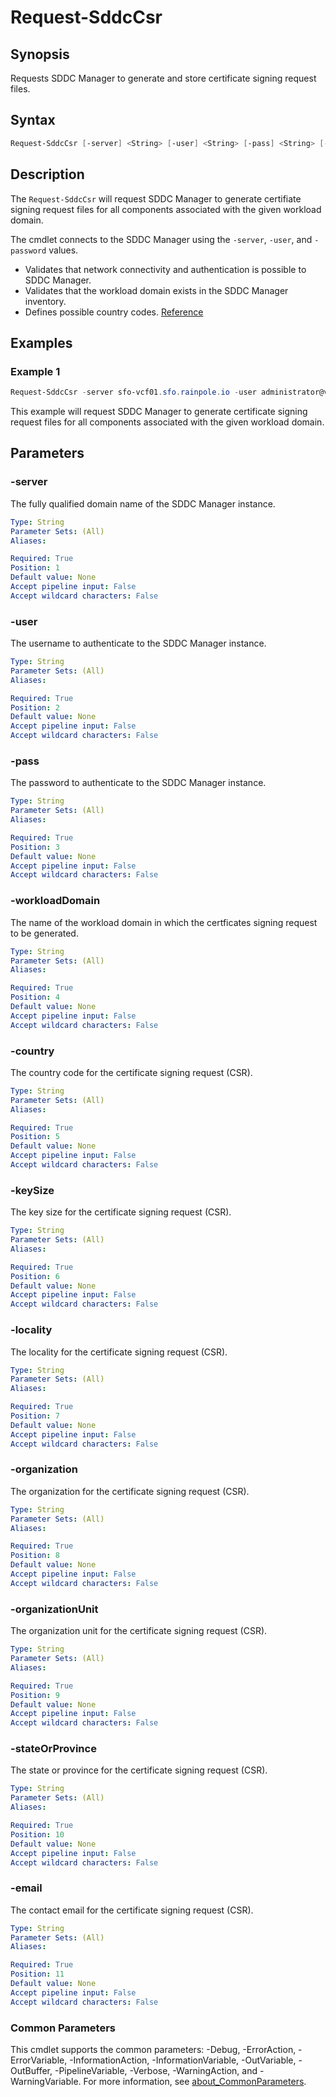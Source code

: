 # Request-SddcCsr

## Synopsis

Requests SDDC Manager to generate and store certificate signing request files.

## Syntax

```powershell
Request-SddcCsr [-server] <String> [-user] <String> [-pass] <String> [-workloadDomain] <String> [-country] <String> [-keySize] <String> [-locality] <String> [-organization] <String> [-organizationUnit] <String> [-stateOrProvince] <String> [-email] <String> [<CommonParameters>]
```

## Description

The `Request-SddcCsr` will request SDDC Manager to generate certifiate signing request files for all components associated with the given workload domain.

The cmdlet connects to the SDDC Manager using the `-server`, `-user`, and `-password` values.

- Validates that network connectivity and authentication is possible to SDDC Manager.
- Validates that the workload domain exists in the SDDC Manager inventory.
- Defines possible country codes. [Reference](https://www.digicert.com/kb/ssl-certificate-country-codes.htm)

## Examples

### Example 1

```powershell
Request-SddcCsr -server sfo-vcf01.sfo.rainpole.io -user administrator@vsphere.local -pass VMw@re1! -workloadDomain sfo-w01 -country US -keysize "3072" -locality "San Francisco" -organization "Rainpole" -organizationUnit "IT" -stateOrProvince "California" -email "admin@rainpole.io"
```

This example will request SDDC Manager to generate certificate signing request files for all components associated with the given workload domain.

## Parameters

### -server

The fully qualified domain name of the SDDC Manager instance.

```yaml
Type: String
Parameter Sets: (All)
Aliases:

Required: True
Position: 1
Default value: None
Accept pipeline input: False
Accept wildcard characters: False
```

### -user

The username to authenticate to the SDDC Manager instance.

```yaml
Type: String
Parameter Sets: (All)
Aliases:

Required: True
Position: 2
Default value: None
Accept pipeline input: False
Accept wildcard characters: False
```

### -pass

The password to authenticate to the SDDC Manager instance.

```yaml
Type: String
Parameter Sets: (All)
Aliases:

Required: True
Position: 3
Default value: None
Accept pipeline input: False
Accept wildcard characters: False
```

### -workloadDomain

The name of the workload domain in which the certficates signing request to be generated.

```yaml
Type: String
Parameter Sets: (All)
Aliases:

Required: True
Position: 4
Default value: None
Accept pipeline input: False
Accept wildcard characters: False
```

### -country

The country code for the certificate signing request (CSR).

```yaml
Type: String
Parameter Sets: (All)
Aliases:

Required: True
Position: 5
Default value: None
Accept pipeline input: False
Accept wildcard characters: False
```

### -keySize

The key size for the certificate signing request (CSR).

```yaml
Type: String
Parameter Sets: (All)
Aliases:

Required: True
Position: 6
Default value: None
Accept pipeline input: False
Accept wildcard characters: False
```

### -locality

The locality for the certificate signing request (CSR).

```yaml
Type: String
Parameter Sets: (All)
Aliases:

Required: True
Position: 7
Default value: None
Accept pipeline input: False
Accept wildcard characters: False
```

### -organization

The organization for the certificate signing request (CSR).

```yaml
Type: String
Parameter Sets: (All)
Aliases:

Required: True
Position: 8
Default value: None
Accept pipeline input: False
Accept wildcard characters: False
```

### -organizationUnit

The organization unit for the certificate signing request (CSR).

```yaml
Type: String
Parameter Sets: (All)
Aliases:

Required: True
Position: 9
Default value: None
Accept pipeline input: False
Accept wildcard characters: False
```

### -stateOrProvince

The state or province for the certificate signing request (CSR).

```yaml
Type: String
Parameter Sets: (All)
Aliases:

Required: True
Position: 10
Default value: None
Accept pipeline input: False
Accept wildcard characters: False
```

### -email

The contact email for the certificate signing request (CSR).

```yaml
Type: String
Parameter Sets: (All)
Aliases:

Required: True
Position: 11
Default value: None
Accept pipeline input: False
Accept wildcard characters: False
```

### Common Parameters

This cmdlet supports the common parameters: -Debug, -ErrorAction, -ErrorVariable, -InformationAction, -InformationVariable, -OutVariable, -OutBuffer, -PipelineVariable, -Verbose, -WarningAction, and -WarningVariable. For more information, see [about_CommonParameters](http://go.microsoft.com/fwlink/?LinkID=113216).

